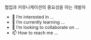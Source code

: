 협업과 커뮤니케이션의 중요성을 아는 개발자
- 👀 I’m interested in ...
- 🌱 I’m currently learning ...
- 💞️ I’m looking to collaborate on ...
- 📫 How to reach me ...

<!---
wonisbest/wonisbest is a ✨ special ✨ repository because its `README.md` (this file) appears on your GitHub profile.
You can click the Preview link to take a look at your changes.
--->
